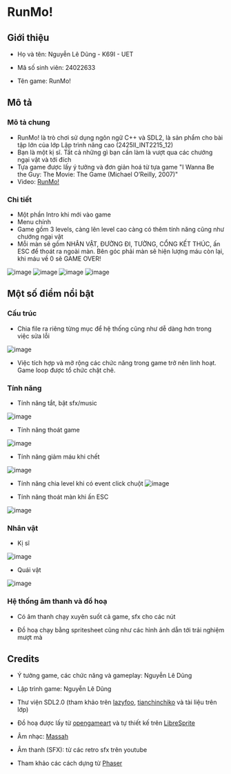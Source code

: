 # **RunMo!**

## **Giới thiệu**

- Họ và tên: Nguyễn Lê Dũng - K69I - UET

- Mã số sinh viên: 24022633

- Tên game: RunMo!

## **Mô tả**

### **Mô tả chung**

- RunMo! là trò chơi sử dụng ngôn ngữ C++ và SDL2, là sản phẩm cho bài tập lớn của lớp Lập trình nâng cao (2425II_INT2215_12)
- Bạn là một kị sĩ. Tất cả những gì bạn cần làm là vượt qua các chướng ngại vật và tới đích
- Tựa game được lấy ý tưởng và đơn giản hoá từ tựa game "I Wanna Be the Guy: The Movie: The Game (Michael O’Reilly, 2007)"
- Video: [RunMo!](https://youtu.be/JKnO0Bbb6xU)

### **Chi tiết**

- Một phần Intro khi mới vào game
- Menu chính
- Game gồm 3 levels, càng lên level cao càng có thêm tính năng cũng như chướng ngại vật
- Mỗi màn sẽ gồm NHÂN VẬT, ĐƯỜNG ĐI, TƯỜNG, CỔNG KẾT THÚC, ấn ESC để thoát ra ngoài màn. Bên góc phải màn sẽ hiện lượng máu còn lại, khi máu về 0 sẽ GAME OVER!

![image](https://github.com/Nooirpe/GAME/blob/main/Assets/Menu/Menu%201.png)
![image](https://github.com/Nooirpe/GAME/blob/main/Assets/Intro/Intro%201.PNG)
![image](https://github.com/Nooirpe/GAME/blob/main/Assets/Things/gameover.png)
![image](https://github.com/Nooirpe/GAME/blob/main/Assets/Things/complete.png)

## **Một số điểm nổi bật**

### **Cấu trúc**

- Chia file ra riêng từng mục để hệ thống cũng như dễ dàng hơn trong việc sửa lỗi

![image](https://github.com/Nooirpe/GAME/blob/main/Assets/Structure.png)

- Việc tích hợp và mở rộng các chức năng trong game trở nên linh hoạt. Game loop được tổ chức chặt chẽ.

### **Tính năng**

- Tính năng tắt, bật sfx/music

![image](https://github.com/Nooirpe/GAME/blob/main/Assets/Menu/setting%201.png)

- Tính năng thoát game

![image](https://github.com/Nooirpe/GAME/blob/main/Assets/Menu/quit%201.png)

- Tính năng giảm máu khi chết

![image](https://github.com/Nooirpe/GAME/blob/main/Assets/Things/Death/5.png)

- Tính năng chia level khi có event click chuột
  ![image](https://github.com/Nooirpe/GAME/blob/main/Assets/Menu/level.png)

- Tính năng thoát màn khi ấn ESC

![image](https://github.com/Nooirpe/GAME/blob/main/Assets/Things/Pause/pause1.png)

### **Nhân vật**

- Kị sĩ

![image](https://github.com/Nooirpe/GAME/blob/main/Assets/chibi/idle/player.png)

- Quái vật

![image](https://github.com/Nooirpe/GAME/blob/main/Assets/monster/Idle/monster.png)

### **Hệ thống âm thanh và đồ hoạ**

- Có âm thanh chạy xuyên suốt cả game, sfx cho các nút

- Đồ hoạ chạy bằng spritesheet cũng như các hình ảnh dẫn tới trải nghiệm mượt mà

## **Credits**

- Ý tưởng game, các chức năng và gameplay: Nguyễn Lê Dũng

- Lập trình game: Nguyễn Lê Dũng

- Thư viện SDL2.0 (tham khảo trên [lazyfoo](https://lazyfoo.net/tutorials/SDL/index.php), [tianchinchiko](https://www.youtube.com/@tianchinchiko) và tài liệu trên lớp)

- Đồ hoạ được lấy từ [opengameart](https://opengameart.org) và tự thiết kế trên [LibreSprite](https://github.com/LibreSprite/libresprite.github.io/blob/master/install.md)

- Âm nhạc: [Massah](https://www.newgrounds.com/audio/listen/1412555)

- Âm thanh (SFX): từ các retro sfx trên youtube

- Tham khảo các cách dựng từ [Phaser](https://phaser.io/examples/v3.85.0)
